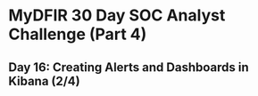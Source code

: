# MyDFIR 30 Day SOC Analyst Challenge (Part 4)


## Day 16: Creating Alerts and Dashboards in Kibana (2/4)
